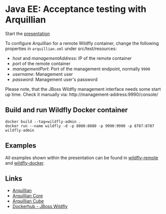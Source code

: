 # Java EE: Acceptance testing with Arquillian

Start the [presentation](https://gclaussn.github.io/dev-demo/arquillian)

To configure Arquillian for a remote Wildfly container, change the following properties in ```arquillian.xml``` under src/test/resources:

- *host* and *managementAddress*: IP of the remote container
- *port* of the remote container
- *managementPort*: Port of the management endpoint, normally ```9990```
- *username*: Management user
- *password*: Management user's password

Please note, that the JBoss Wildfly management interface needs some start up time.
Check it manually via: http://management-address:9990/console/

## Build and run Wildfly Docker container

```
docker build --tag=wildfly-admin .
docker run --name wildfly -d -p 8080:8080 -p 9990:9990 -p 8787:8787 wildfly-admin
```

## Examples

All examples shown within the presentation can be found in [wildfly-remote](wildfly-remote/src/test/java/example) and [wildfly-docker](wildfly-docker/src/test/java/example).

## Links

- [Arquillian](http://arquillian.org/)
- [Arquillian Core](http://arquillian.org/arquillian-core/)
- [Arquillian Cube](http://arquillian.org/arquillian-cube/)
- [Dockerhub - JBoss Wildfly](https://hub.docker.com/r/jboss/wildfly/)